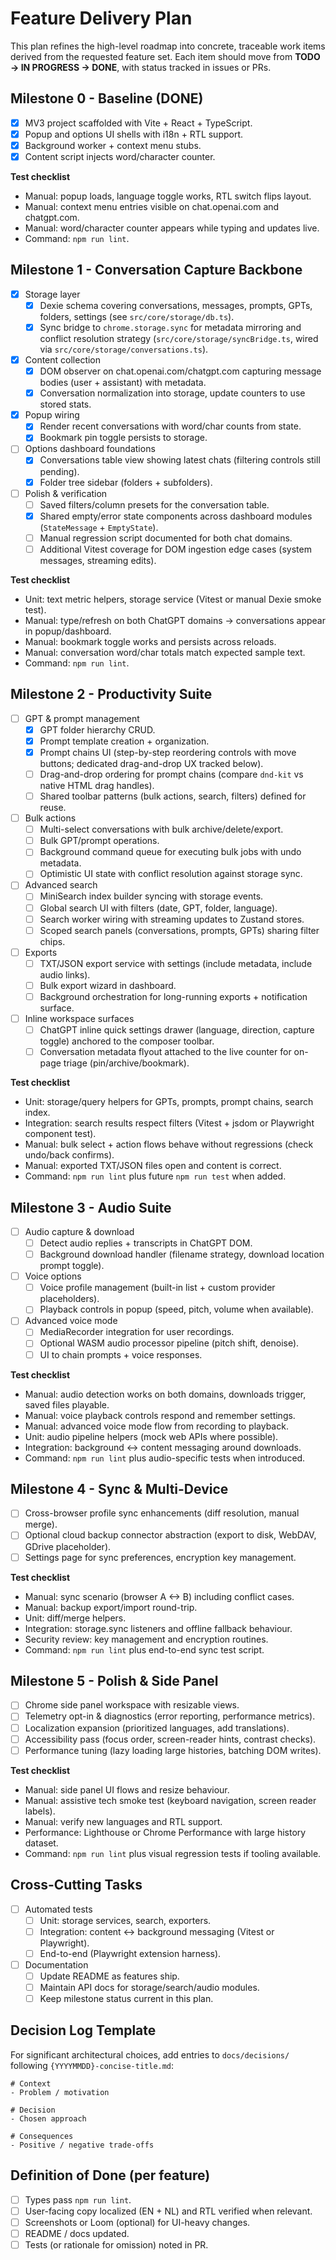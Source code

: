 # Feature Delivery Plan

This plan refines the high-level roadmap into concrete, traceable work items derived from the requested feature set. Each item should move from **TODO -> IN PROGRESS -> DONE**, with status tracked in issues or PRs.

## Milestone 0 - Baseline (DONE)
- [x] MV3 project scaffolded with Vite + React + TypeScript.
- [x] Popup and options UI shells with i18n + RTL support.
- [x] Background worker + context menu stubs.
- [x] Content script injects word/character counter.

**Test checklist**
- Manual: popup loads, language toggle works, RTL switch flips layout.
- Manual: context menu entries visible on chat.openai.com and chatgpt.com.
- Manual: word/character counter appears while typing and updates live.
- Command: `npm run lint`.

## Milestone 1 - Conversation Capture Backbone
- [x] Storage layer
  - [x] Dexie schema covering conversations, messages, prompts, GPTs, folders, settings (see `src/core/storage/db.ts`).
  - [x] Sync bridge to `chrome.storage.sync` for metadata mirroring and conflict resolution strategy (`src/core/storage/syncBridge.ts`, wired via `src/core/storage/conversations.ts`).
- [x] Content collection
  - [x] DOM observer on chat.openai.com/chatgpt.com capturing message bodies (user + assistant) with metadata.
  - [x] Conversation normalization into storage, update counters to use stored stats.
- [x] Popup wiring
  - [x] Render recent conversations with word/char counts from state.
  - [x] Bookmark pin toggle persists to storage.
- [ ] Options dashboard foundations
  - [x] Conversations table view showing latest chats (filtering controls still pending).
  - [x] Folder tree sidebar (folders + subfolders).
- [ ] Polish & verification
  - [ ] Saved filters/column presets for the conversation table.
  - [x] Shared empty/error state components across dashboard modules (`StateMessage` + `EmptyState`).
  - [ ] Manual regression script documented for both chat domains.
  - [ ] Additional Vitest coverage for DOM ingestion edge cases (system messages, streaming edits).

**Test checklist**
- Unit: text metric helpers, storage service (Vitest or manual Dexie smoke test).
- Manual: type/refresh on both ChatGPT domains -> conversations appear in popup/dashboard.
- Manual: bookmark toggle works and persists across reloads.
- Manual: conversation word/char totals match expected sample text.
- Command: `npm run lint`.

## Milestone 2 - Productivity Suite
- [ ] GPT & prompt management
  - [x] GPT folder hierarchy CRUD.
  - [x] Prompt template creation + organization.
  - [x] Prompt chains UI (step-by-step reordering controls with move buttons; dedicated drag-and-drop UX tracked below).
  - [ ] Drag-and-drop ordering for prompt chains (compare `dnd-kit` vs native HTML drag handles).
  - [ ] Shared toolbar patterns (bulk actions, search, filters) defined for reuse.
- [ ] Bulk actions
  - [ ] Multi-select conversations with bulk archive/delete/export.
  - [ ] Bulk GPT/prompt operations.
  - [ ] Background command queue for executing bulk jobs with undo metadata.
  - [ ] Optimistic UI state with conflict resolution against storage sync.
- [ ] Advanced search
  - [ ] MiniSearch index builder syncing with storage events.
  - [ ] Global search UI with filters (date, GPT, folder, language).
  - [ ] Search worker wiring with streaming updates to Zustand stores.
  - [ ] Scoped search panels (conversations, prompts, GPTs) sharing filter chips.
- [ ] Exports
  - [ ] TXT/JSON export service with settings (include metadata, include audio links).
  - [ ] Bulk export wizard in dashboard.
  - [ ] Background orchestration for long-running exports + notification surface.

- [ ] Inline workspace surfaces
  - [ ] ChatGPT inline quick settings drawer (language, direction, capture toggle) anchored to the composer toolbar.
  - [ ] Conversation metadata flyout attached to the live counter for on-page triage (pin/archive/bookmark).

**Test checklist**
- Unit: storage/query helpers for GPTs, prompts, prompt chains, search index.
- Integration: search results respect filters (Vitest + jsdom or Playwright component test).
- Manual: bulk select + action flows behave without regressions (check undo/back confirms).
- Manual: exported TXT/JSON files open and content is correct.
- Command: `npm run lint` plus future `npm run test` when added.

## Milestone 3 - Audio Suite
- [ ] Audio capture & download
  - [ ] Detect audio replies + transcripts in ChatGPT DOM.
  - [ ] Background download handler (filename strategy, download location prompt toggle).
- [ ] Voice options
  - [ ] Voice profile management (built-in list + custom provider placeholders).
  - [ ] Playback controls in popup (speed, pitch, volume when available).
- [ ] Advanced voice mode
  - [ ] MediaRecorder integration for user recordings.
  - [ ] Optional WASM audio processor pipeline (pitch shift, denoise).
  - [ ] UI to chain prompts + voice responses.

**Test checklist**
- Manual: audio detection works on both domains, downloads trigger, saved files playable.
- Manual: voice playback controls respond and remember settings.
- Manual: advanced voice mode flow from recording to playback.
- Unit: audio pipeline helpers (mock web APIs where possible).
- Integration: background <-> content messaging around downloads.
- Command: `npm run lint` plus audio-specific tests when introduced.

## Milestone 4 - Sync & Multi-Device
- [ ] Cross-browser profile sync enhancements (diff resolution, manual merge).
- [ ] Optional cloud backup connector abstraction (export to disk, WebDAV, GDrive placeholder).
- [ ] Settings page for sync preferences, encryption key management.

**Test checklist**
- Manual: sync scenario (browser A <-> B) including conflict cases.
- Manual: backup export/import round-trip.
- Unit: diff/merge helpers.
- Integration: storage.sync listeners and offline fallback behaviour.
- Security review: key management and encryption routines.
- Command: `npm run lint` plus end-to-end sync test script.

## Milestone 5 - Polish & Side Panel
- [ ] Chrome side panel workspace with resizable views.
- [ ] Telemetry opt-in & diagnostics (error reporting, performance metrics).
- [ ] Localization expansion (prioritized languages, add translations).
- [ ] Accessibility pass (focus order, screen-reader hints, contrast checks).
- [ ] Performance tuning (lazy loading large histories, batching DOM writes).

**Test checklist**
- Manual: side panel UI flows and resize behaviour.
- Manual: assistive tech smoke test (keyboard navigation, screen reader labels).
- Manual: verify new languages and RTL support.
- Performance: Lighthouse or Chrome Performance with large history dataset.
- Command: `npm run lint` plus visual regression tests if tooling available.

## Cross-Cutting Tasks
- [ ] Automated tests
  - [ ] Unit: storage services, search, exporters.
  - [ ] Integration: content <-> background messaging (Vitest or Playwright).
  - [ ] End-to-end (Playwright extension harness).
- [ ] Documentation
  - [ ] Update README as features ship.
  - [ ] Maintain API docs for storage/search/audio modules.
  - [ ] Keep milestone status current in this plan.

## Decision Log Template
For significant architectural choices, add entries to `docs/decisions/` following `{YYYYMMDD}-concise-title.md`:
```
# Context
- Problem / motivation

# Decision
- Chosen approach

# Consequences
- Positive / negative trade-offs
```

## Definition of Done (per feature)
- [ ] Types pass `npm run lint`.
- [ ] User-facing copy localized (EN + NL) and RTL verified when relevant.
- [ ] Screenshots or Loom (optional) for UI-heavy changes.
- [ ] README / docs updated.
- [ ] Tests (or rationale for omission) noted in PR.
